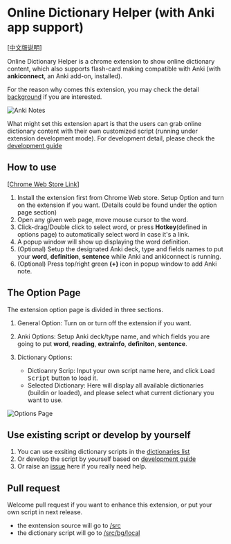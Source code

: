 # Online Dictionary Helper (with Anki app support)

[[中文版说明](README.zh_CN.md)]

Online Dictionary Helper is a chrome extension to show online dictionary content, which also supports flash-card making compatible with Anki  (with **ankiconnect**, an Anki add-on, installed).

For the reason why comes this extension, you may check the detail [background](doc/background.md) if you are interested.

![Anki Notes](https://raw.githubusercontent.com/ninja33/ODH/master/doc/img/anki_640x400.png)

What might set this extension apart is that the users can grab online dictionary content with their own customized script (running under extension development mode). For development detail, please check the [development guide](doc/development.md)

## How to use

[[Chrome Web Store Link](https://chrome.google.com/webstore/detail/anki-online-dictionary-he/lppjdajkacanlmpbbcdkccjkdbpllajb?hl=en)]

1. Install the extension first from Chrome Web store. Setup Option and turn on the extension if you want. (Details could be found under the option page section)
2. Open any given web page, move mouse cursor to the word.
3. Click-drag/Double click to select word, or press **Hotkey**(defined in options page) to automatically select word in case it's a link.
4. A popup window will show up displaying the word definition.
5. (Optional) Setup the designated Anki deck, type and fields names to put your **word**, **definition**, **sentence** while Anki and ankiconnect is running.
6. (Optional) Press top/right green **(+)** icon in popup window to add Anki note.

## The Option Page

The extension option page is divided in three sections.

1. General Option: Turn on or turn off the extension if you want.
2. Anki Options: Setup Anki deck/type name, and which fields you are going to put **word**, **reading**, **extrainfo**, **definiton**, **sentence**.

3. Dictionary Options:

    - Dictioanry Scrip: Input your own script name here, and click <kbd>Load Script</kbd> button to load it.
    - Selected Dictionary: Here will display all available dictionaries (buildin or loaded), and please select what current dictionary you want to use.

![Options Page](https://raw.githubusercontent.com/ninja33/ODH/master/doc/img/options.png)

## Use existing script or develop by yourself

1. You can use exsiting dictionary scripts in the [dictionaries list](doc/scriptlist.md)
2. Or develop the script by yourself based on [development guide](doc/development.md) 
3. Or raise an [issue](https://github.com/ninja33/ODH/issues) here if you really need help.

## Pull request

Welcome pull request if you want to enhance this extension, or put your own script in next release.

- the exntension source will go to [/src](https://github.com/ninja33/ODH/tree/master/src)
- the dictionary script will go to [/src/bg/local](https://github.com/ninja33/ODH/tree/master/src/bg/local)